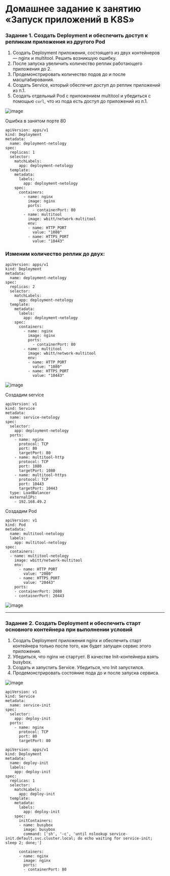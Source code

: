 # Домашнее задание к занятию «Запуск приложений в K8S»


### Задание 1. Создать Deployment и обеспечить доступ к репликам приложения из другого Pod

1. Создать Deployment приложения, состоящего из двух контейнеров — nginx и multitool. Решить возникшую ошибку.
2. После запуска увеличить количество реплик работающего приложения до 2.
3. Продемонстрировать количество подов до и после масштабирования.
4. Создать Service, который обеспечит доступ до реплик приложений из п.1.
5. Создать отдельный Pod с приложением multitool и убедиться с помощью `curl`, что из пода есть доступ до приложений из п.1.

![image](https://github.com/YagudinTimur/devops-netelogy/assets/42189764/9f1d40bb-64a2-4eb0-bb40-cf1f36993f13)

Ошибка в занятом порте 80

```
apiVersion: apps/v1
kind: Deployment
metadata:
  name: deployment-netology
spec:
  replicas: 1
  selector:
    matchLabels:
      app: deployment-netology
  template:
    metadata:
      labels:
        app: deployment-netology
    spec:
      containers:
        - name: nginx
          image: nginx
          ports:
            - containerPort: 80
        - name: multitool
          image: wbitt/network-multitool
          env:
          - name: HTTP_PORT
            value: "1080"
          - name: HTTPS_PORT
            value: "10443"

```

### Изменим количество реплик до двух:

```
apiVersion: apps/v1
kind: Deployment
metadata:
  name: deployment-netology
spec:
  replicas: 2
  selector:
    matchLabels:
      app: deployment-netology
  template:
    metadata:
      labels:
        app: deployment-netology
    spec:
      containers:
        - name: nginx
          image: nginx
          ports:
            - containerPort: 80
        - name: multitool
          image: wbitt/network-multitool
          env:
          - name: HTTP_PORT
            value: "1080"
          - name: HTTPS_PORT
            value: "10443"

```

![image](https://github.com/YagudinTimur/devops-netelogy/assets/42189764/818bfe28-de6a-40f7-a6b5-44065a68a263)


Создадим service 

```
apiVersion: v1
kind: Service
metadata:
  name: service-netology
spec:
  selector:
    app: deployment-netology
  ports:
    - name: nginx
      protocol: TCP
      port: 80
      targetPort: 80
    - name: multitool-http
      protocol: TCP
      port: 1080
      targetPort: 1080
    - name: multitool-https
      protocol: TCP
      port: 10443
      targetPort: 10443
  type: LoadBalancer
  externalIPs:
    - 192.168.49.2

```

Создадим Pod

```
apiVersion: v1
kind: Pod
metadata:
  name: multitool-netology
  labels:
    app: multitool-netology
spec:
  containers:
  - name: multitool-netology
    image: wbitt/network-multitool
    env:
      - name: HTTP_PORT
        value: "2080"
      - name: HTTPS_PORT
        value: "20443"
    ports:
    - containerPort: 2080
    - containerPort: 20443
```

![image](https://github.com/YagudinTimur/devops-netelogy/assets/42189764/9e69f016-53f9-4cce-aa83-f8a0fdb7bd2a)


------

### Задание 2. Создать Deployment и обеспечить старт основного контейнера при выполнении условий

1. Создать Deployment приложения nginx и обеспечить старт контейнера только после того, как будет запущен сервис этого приложения.
2. Убедиться, что nginx не стартует. В качестве Init-контейнера взять busybox.
3. Создать и запустить Service. Убедиться, что Init запустился.
4. Продемонстрировать состояние пода до и после запуска сервиса.

![image](https://github.com/YagudinTimur/devops-netelogy/assets/42189764/85c66778-4480-475c-a3c5-3f3da2d4c51a)


```
apiVersion: v1
kind: Service
metadata:
  name: service-init
spec:
  selector:
    app: deploy-init
  ports:
    - name: nginx
      protocol: TCP
      port: 80
      targetPort: 80

```


```
apiVersion: apps/v1
kind: Deployment
metadata:
  name: deploy-init
  labels:
    app: deploy-init
spec:
  replicas: 1
  selector:
    matchLabels:
      app: deploy-init
  template:
    metadata:
      labels:
        app: deploy-init
    spec:
      initContainers:
      - name: busybox
        image: busybox
        command: ['sh', '-c', 'until nslookup service-init.default.svc.cluster.local; do echo waiting for service-init; sleep 2; done;']

      containers:
      - name: nginx
        image: nginx
        ports:
        - containerPort: 80

```